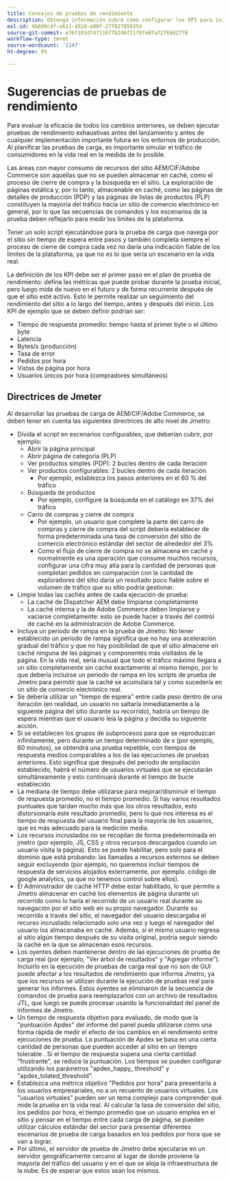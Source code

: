 ```yaml
---
title: Consejos de pruebas de rendimiento
description: Obtenga información sobre cómo configurar los KPI para iniciar la solución de Adobe Commerce y Adobe Experience Manager.
exl-id: 4b0d9c4f-e611-452d-a80f-27f82705935d
source-git-commit: e76f101df47116f7b246f21f0fe0fa72769d2776
workflow-type: tm+mt
source-wordcount: '1147'
ht-degree: 0%

---
```


# Sugerencias de pruebas de rendimiento

Para evaluar la eficacia de todos los cambios anteriores, se deben ejecutar pruebas de rendimiento exhaustivas antes del lanzamiento y antes de cualquier implementación importante futura en los entornos de producción. Al planificar las pruebas de carga, es importante simular el tráfico de consumidores en la vida real en la medida de lo posible.

Las áreas con mayor consumo de recursos del sitio AEM/CIF/Adobe Commerce son aquellas que no se pueden almacenar en caché, como el proceso de cierre de compra y la búsqueda en el sitio. La exploración de páginas estática y, por lo tanto, almacenable en caché, como las páginas de detalles de producción (PDP) y las páginas de listas de productos (PLP) constituyen la mayoría del tráfico hacia un sitio de comercio electrónico en general, por lo que las secuencias de comandos y los escenarios de la prueba deben reflejarlo para medir los límites de la plataforma.

Tener un solo script ejecutándose para la prueba de carga que navega por el sitio sin tiempo de espera entre pasos y también completa siempre el proceso de cierre de compra cada vez no daría una indicación fiable de los límites de la plataforma, ya que no es lo que sería un escenario en la vida real.

La definición de los KPI debe ser el primer paso en el plan de prueba de rendimiento: defina las métricas que puede probar durante la prueba inicial, pero luego mida de nuevo en el futuro y de forma recurrente después de que el sitio esté activo. Esto le permite realizar un seguimiento del rendimiento del sitio a lo largo del tiempo, antes y después del inicio. Los KPI de ejemplo que se deben definir podrían ser:

- Tiempo de respuesta promedio: tiempo hasta el primer byte o el último byte
- Latencia
- Bytes/s (producción)
- Tasa de error
- Pedidos por hora
- Vistas de página por hora
- Usuarios únicos por hora (compradores simultáneos)

## Directrices de Jmeter

Al desarrollar las pruebas de carga de AEM/CIF/Adobe Commerce, se deben tener en cuenta las siguientes directrices de alto nivel de Jmetro:

- Divida el script en escenarios configurables, que deberían cubrir, por ejemplo:
   - Abrir la página principal
   - Abrir página de categoría (PLP)
   - Ver productos simples (PDP): 2 bucles dentro de cada iteración
   - Ver productos configurables: 2 bucles dentro de cada iteración
      - Por ejemplo, establezca los pasos anteriores en el 60 % del tráfico
   - Búsqueda de productos
      - Por ejemplo, configure la búsqueda en el catálogo en 37% del tráfico
   - Carro de compras y cierre de compra
      - Por ejemplo, un usuario que complete la parte del carro de compras y cierre de compra del script debería establecer de forma predeterminada una tasa de conversión del sitio de comercio electrónico estándar del sector de alrededor del 3%
      - Como el flujo de cierre de compra no se almacena en caché y normalmente es una operación que consume muchos recursos, configurar una cifra muy alta para la cantidad de personas que completan pedidos en comparación con la cantidad de exploradores del sitio daría un resultado poco fiable sobre el volumen de tráfico que su sitio podría gestionar.
- Limpie todas las cachés antes de cada ejecución de prueba:
   - La caché de Dispatcher AEM debe limpiarse completamente
   - La caché interna y la de Adobe Commerce deben limpiarse y vaciarse completamente: esto se puede hacer a través del control de caché en la administración de Adobe Commerce.
- Incluya un periodo de rampa en la prueba de Jmetro: No tener establecido un periodo de rampa significa que no hay una aceleración gradual del tráfico y que no hay posibilidad de que el sitio almacene en caché ninguna de las páginas y componentes más visitados de la página. En la vida real, sería inusual que todo el tráfico máximo llegara a un sitio completamente sin caché exactamente al mismo tiempo, por lo que debería incluirse un periodo de rampa en los scripts de prueba de Jmetro para permitir que la caché se acumulara tal y como sucedería en un sitio de comercio electrónico real.
- Se debería utilizar un &quot;tiempo de espera&quot; entre cada paso dentro de una iteración (en realidad, un usuario no saltaría inmediatamente a la siguiente página del sitio durante su recorrido), habría un tiempo de espera mientras que el usuario leía la página y decidía su siguiente acción.
- Si se establecen los grupos de subprocesos para que se reproduzcan infinitamente, pero durante un tiempo determinado de x (por ejemplo, 60 minutos), se obtendrá una prueba repetible, con tiempos de respuesta medios comparables a los de las ejecuciones de pruebas anteriores. Esto significa que después del periodo de ampliación establecido, habrá el número de usuarios virtuales que se ejecutarán simultáneamente y esto continuará durante el tiempo de bucle establecido.
- La mediana de tiempo debe utilizarse para mejorar/disminuir el tiempo de respuesta promedio, no el tiempo promedio. Si hay varios resultados puntuales que tardan mucho más que los otros resultados, esto distorsionaría este resultado promedio, pero lo que nos interesa es el tiempo de respuesta del usuario final para la mayoría de los usuarios, que es más adecuado para la medición media.
- Los recursos incrustados no se recopilan de forma predeterminada en jmetro (por ejemplo, JS, CSS y otros recursos descargados cuando un usuario visita la página). Esto se puede habilitar, pero solo para el dominio que está probando: las llamadas a recursos externos se deben seguir excluyendo (por ejemplo, no queremos incluir tiempos de respuesta de servicios alojados externamente, por ejemplo. código de google analytics, ya que no tenemos control sobre ellos).
- El Administrador de caché HTTP debe estar habilitado, lo que permite a Jmetro almacenar en caché los elementos de página durante un recorrido como lo haría el recorrido de un usuario real durante su navegación por el sitio web en su propio navegador. Durante su recorrido a través del sitio, el navegador del usuario descargaba el recurso incrustado relacionado solo una vez y luego el navegador del usuario los almacenaba en caché. Además, si el mismo usuario regresa al sitio algún tiempo después de su visita original, podría seguir siendo la caché en la que se almacenan esos recursos.
- Los oyentes deben mantenerse dentro de las ejecuciones de prueba de carga real (por ejemplo, &quot;Ver árbol de resultados&quot; y &quot;Agregar informe&quot;). Incluirlo en la ejecución de pruebas de carga real que no son de GUI puede afectar a los resultados de rendimiento que informa Jmetro, ya que los recursos se utilizan durante la ejecución de pruebas real para generar los informes. Estos oyentes se eliminaron de la secuencia de comandos de prueba para reemplazarlos con un archivo de resultados JTL, que luego se puede procesar usando la funcionalidad del panel de informes de Jmetro.
- Un tiempo de respuesta objetivo para evaluado, de modo que la &quot;puntuación Apdex&quot; del informe del panel pueda utilizarse como una forma rápida de medir el efecto de los cambios en el rendimiento entre ejecuciones de prueba. La puntuación de Apdex se basa en una cierta cantidad de personas que pueden acceder al sitio en un tiempo tolerable . Si el tiempo de respuesta supera una cierta cantidad &quot;frustrante&quot;, se reduce la puntuación. Los tiempos se pueden configurar utilizando los parámetros &quot;apdex_happy_ threshold&quot; y &quot;apdex_tolated_threshold&quot;.
- Establezca una métrica objetivo &quot;Pedidos por hora&quot; para presentarla a los usuarios empresariales, no a un recuento de usuarios virtuales. Los &quot;usuarios virtuales&quot; pueden ser un tema complejo para comprender qué mide la prueba en la vida real. Al calcular la tasa de conversión del sitio, los pedidos por hora, el tiempo promedio que un usuario emplea en el sitio y pensar en el tiempo entre cada carga de página, se pueden utilizar cálculos estándar del sector para presentar diferentes escenarios de prueba de carga basados en los pedidos por hora que se van a lograr.
- Por último, el servidor de prueba de Jmetro debe ejecutarse en un servidor geográficamente cercano al lugar de donde proviene la mayoría del tráfico del usuario y en el que se aloja la infraestructura de la nube. Es de esperar que estos sean los mismos.
